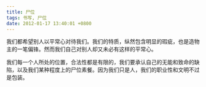 ```yaml
---
title: 尸位
tags: 书写, 尸位
date: 2012-01-17 13:40:01 +0800
---
```



我们都希望别人以平常心对待我们。我们的特质，纵然包含明显的瑕疵，也是造物主的一笔偏锋。然而我们自己对别人却又未必有这样的平常心。

我们每一个人所处的位置，合法性都是有限的，我们要承认自己的无能和致命的缺陷，以及我们某种程度上的尸位素餐。因为我们只是人，我们的职业性和文明不过是包装。

